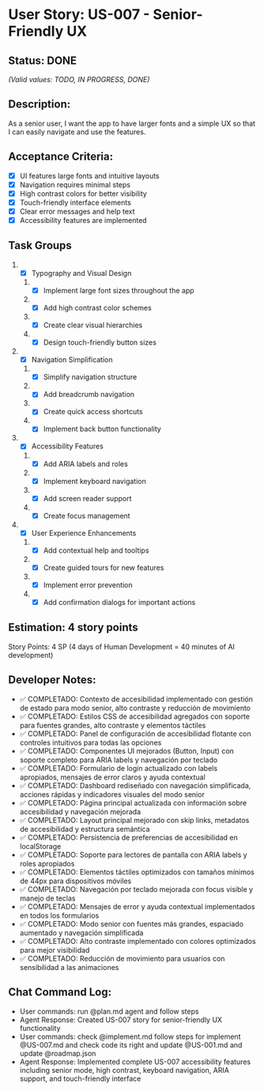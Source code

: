 # User Story: US-007 - Senior-Friendly UX

## Status: DONE  
*(Valid values: TODO, IN PROGRESS, DONE)*

## Description:

As a senior user, I want the app to have larger fonts and a simple UX so that I can easily navigate and use the features.

## Acceptance Criteria:

- [x] UI features large fonts and intuitive layouts
- [x] Navigation requires minimal steps
- [x] High contrast colors for better visibility
- [x] Touch-friendly interface elements
- [x] Clear error messages and help text
- [x] Accessibility features are implemented

## Task Groups

1. - [x] Typography and Visual Design
   1. - [x] Implement large font sizes throughout the app
   2. - [x] Add high contrast color schemes
   3. - [x] Create clear visual hierarchies
   4. - [x] Design touch-friendly button sizes

2. - [x] Navigation Simplification
   1. - [x] Simplify navigation structure
   2. - [x] Add breadcrumb navigation
   3. - [x] Create quick access shortcuts
   4. - [x] Implement back button functionality

3. - [x] Accessibility Features
   1. - [x] Add ARIA labels and roles
   2. - [x] Implement keyboard navigation
   3. - [x] Add screen reader support
   4. - [x] Create focus management

4. - [x] User Experience Enhancements
   1. - [x] Add contextual help and tooltips
   2. - [x] Create guided tours for new features
   3. - [x] Implement error prevention
   4. - [x] Add confirmation dialogs for important actions

## Estimation: 4 story points

Story Points: 4 SP (4 days of Human Development = 40 minutes of AI development)

## Developer Notes:

- ✅ COMPLETADO: Contexto de accesibilidad implementado con gestión de estado para modo senior, alto contraste y reducción de movimiento
- ✅ COMPLETADO: Estilos CSS de accesibilidad agregados con soporte para fuentes grandes, alto contraste y elementos táctiles
- ✅ COMPLETADO: Panel de configuración de accesibilidad flotante con controles intuitivos para todas las opciones
- ✅ COMPLETADO: Componentes UI mejorados (Button, Input) con soporte completo para ARIA labels y navegación por teclado
- ✅ COMPLETADO: Formulario de login actualizado con labels apropiados, mensajes de error claros y ayuda contextual
- ✅ COMPLETADO: Dashboard rediseñado con navegación simplificada, acciones rápidas y indicadores visuales del modo senior
- ✅ COMPLETADO: Página principal actualizada con información sobre accesibilidad y navegación mejorada
- ✅ COMPLETADO: Layout principal mejorado con skip links, metadatos de accesibilidad y estructura semántica
- ✅ COMPLETADO: Persistencia de preferencias de accesibilidad en localStorage
- ✅ COMPLETADO: Soporte para lectores de pantalla con ARIA labels y roles apropiados
- ✅ COMPLETADO: Elementos táctiles optimizados con tamaños mínimos de 44px para dispositivos móviles
- ✅ COMPLETADO: Navegación por teclado mejorada con focus visible y manejo de teclas
- ✅ COMPLETADO: Mensajes de error y ayuda contextual implementados en todos los formularios
- ✅ COMPLETADO: Modo senior con fuentes más grandes, espaciado aumentado y navegación simplificada
- ✅ COMPLETADO: Alto contraste implementado con colores optimizados para mejor visibilidad
- ✅ COMPLETADO: Reducción de movimiento para usuarios con sensibilidad a las animaciones

## Chat Command Log:

- User commands: run @plan.md agent and follow steps
- Agent Response: Created US-007 story for senior-friendly UX functionality
- User commands: check @implement.md follow steps for implement @US-007.md and check code its right and update @US-001.md and update @roadmap.json
- Agent Response: Implemented complete US-007 accessibility features including senior mode, high contrast, keyboard navigation, ARIA support, and touch-friendly interface 